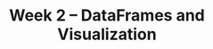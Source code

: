 ---
title: Week 2 – DataFrames and Visualization
weekNumber: 2
days:
    - date: 2025-1-13
      events: 
        - name: LEC 4
          type: lecture
          title: DataFrames
          url:
          html:
          podcast:
          readings:
            - name: BPD 9
              url: https://notes.dsc10.com/02-data_sets/accessing.html
          keywords: read_csv, .get, .assign, .sort_values, .iloc, .loc, .set_index, US states
        - name: DISC 2
          type: disc
          title: Practice Problems
          url:
    - date: 2025-1-15
      events: 
        - name: LEC 5
          type: lecture
          title: Querying and Grouping
          url:
          html:
          podcast:
          readings:
            - name: BPD 10-11
              url: https://notes.dsc10.com/02-data_sets/querying.html
          keywords: Booleans, querying, .shape, &, |, .take, .groupby, aggregation, .drop
        - name: DISC 3
          type: disc
          title: Practice Problems
          url:
    - date: 2025-1-17
      events: 
        - name: LEC 6
          type: lecture
          title: Data Visualization
          url:
          html:
          podcast:
          readings:
            - name: CIT 7.0-7.1
              url: https://inferentialthinking.com/chapters/07/Visualization.html
          keywords: numerical vs. categorical, scatter plot, line plot, bar chart, exoplanets
    - date: 2025-1-18
      events:
        - name: LAB 1
          type: lab
          title: Arrays and DataFrames
          url: http://datahub.ucsd.edu/user-redirect/git-sync?repo=https://github.com/dsc-courses/dsc10-2025-wi&subPath=labs/lab01/lab01.ipynb
---